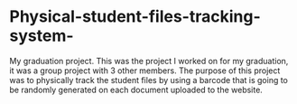 # Physical-student-files-tracking-system-
My graduation project. This was the project I worked on for my graduation, it was a group project with 3 other members. The purpose of this project was to physically track the student files by using a barcode that is going to be randomly generated on each document uploaded to the website.  
